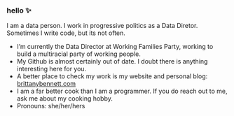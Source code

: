 ### hello ✨

I am a data person. I work in progressive politics as a Data Diretor. Sometimes I write code, but its not often.

- I’m currently the Data Director at Working Families Party, working to build a multiracial party of working people.
- My Github is almost certainly out of date. I doubt there is anything interesting here for you. 
- A better place to check my work is my website and personal blog: [brittanybennett.com](https://www.brittanybennett.com/)  
- I am a far better cook than I am a programmer. If you do reach out to me, ask me about my cooking hobby.
- Pronouns: she/her/hers  
 
 

